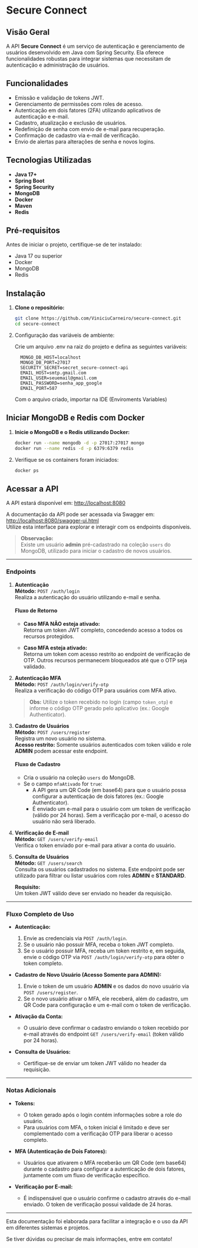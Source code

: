 # Secure Connect

## Visão Geral

A API **Secure Connect** é um serviço de autenticação e gerenciamento de usuários desenvolvido em Java com Spring Security. Ela oferece funcionalidades robustas para integrar sistemas que necessitam de autenticação e administração de usuários.

## Funcionalidades

- Emissão e validação de tokens JWT.
- Gerenciamento de permissões com roles de acesso.
- Autenticação em dois fatores (2FA) utilizando aplicativos de autenticação e e-mail.
- Cadastro, atualização e exclusão de usuários.
- Redefinição de senha com envio de e-mail para recuperação.
- Confirmação de cadastro via e-mail de verificação.
- Envio de alertas para alterações de senha e novos logins.

## Tecnologias Utilizadas

- **Java 17+**
- **Spring Boot**
- **Spring Security**
- **MongoDB**
- **Docker**
- **Maven**
- **Redis**

## Pré-requisitos

Antes de iniciar o projeto, certifique-se de ter instalado:

- Java 17 ou superior
- Docker
- MongoDB
- Redis

## Instalação

1. **Clone o repositório:**

   ```bash
   git clone https://github.com/ViniciuCarneiro/secure-connect.git
   cd secure-connect

2. Configuração das variáveis de ambiente:

   Crie um arquivo .env na raiz do projeto e defina as seguintes variáveis:

         MONGO_DB_HOST=localhost
         MONGO_DB_PORT=27017
         SECURITY_SECRET=secret_secure-connect-api
         EMAIL_HOST=smtp.gmail.com
         EMAIL_USER=seuemail@gmail.com
         EMAIL_PASSWORD=senha_app_google
         EMAIL_PORT=587
   
   Com o arquivo criado, importar na IDE (Enviroments Variables)


## Iniciar MongoDB e Redis com Docker

1. **Inicie o MongoDB e o Redis utilizando Docker:**

   ```bash
   docker run --name mongodb -d -p 27017:27017 mongo
   docker run --name redis -d -p 6379:6379 redis

2. Verifique se os containers foram iniciados:
   ```bash
   docker ps

## Acessar a API

A API estará disponível em: [http://localhost:8080](http://localhost:8080)

A documentação da API pode ser acessada via Swagger em: [http://localhost:8080/swagger-ui.html](http://localhost:8080/swagger-ui.html)  
Utilize esta interface para explorar e interagir com os endpoints disponíveis.

> **Observação:**  
> Existe um usuário **admin** pré-cadastrado na coleção `users` do MongoDB, utilizado para iniciar o cadastro de novos usuários.

---

### Endpoints

1. **Autenticação**  
   **Método:** `POST /auth/login`  
   Realiza a autenticação do usuário utilizando e-mail e senha.

   #### Fluxo de Retorno
   - **Caso MFA NÃO esteja ativado:**  
     Retorna um token JWT completo, concedendo acesso a todos os recursos protegidos.

   - **Caso MFA esteja ativado:**  
     Retorna um token com acesso restrito ao endpoint de verificação de OTP. Outros recursos permanecem bloqueados até que o OTP seja validado.

2. **Autenticação MFA**  
   **Método:** `POST /auth/login/verify-otp`  
   Realiza a verificação do código OTP para usuários com MFA ativo.

   > **Obs:** Utilize o token recebido no login (campo `token_otp`) e informe o código OTP gerado pelo aplicativo (ex.: Google Authenticator).

3. **Cadastro de Usuários**  
   **Método:** `POST /users/register`  
   Registra um novo usuário no sistema.  
   **Acesso restrito:** Somente usuários autenticados com token válido e role **ADMIN** podem acessar este endpoint.

   #### Fluxo de Cadastro
   - Cria o usuário na coleção `users` do MongoDB.
   - Se o campo `mfaAtivado` for `true`:
      - A API gera um QR Code (em base64) para que o usuário possa configurar a autenticação de dois fatores (ex.: Google Authenticator).
      - É enviado um e-mail para o usuário com um token de verificação (válido por 24 horas). Sem a verificação por e-mail, o acesso do usuário não será liberado.


4. **Verificação de E-mail**  
   **Método:** `GET /users/verify-email`  
   Verifica o token enviado por e-mail para ativar a conta do usuário.


5. **Consulta de Usuários**  
   **Método:** `GET /users/search`  
   Consulta os usuários cadastrados no sistema. Este endpoint pode ser utilizado para filtrar ou listar usuários com roles **ADMIN** e **STANDARD**.

   **Requisito:**  
   Um token JWT válido deve ser enviado no header da requisição.

---

### Fluxo Completo de Uso

- **Autenticação:**
   1. Envie as credenciais via `POST /auth/login`.
   2. Se o usuário não possuir MFA, receba o token JWT completo.
   3. Se o usuário possuir MFA, receba um token restrito e, em seguida, envie o código OTP via `POST /auth/login/verify-otp` para obter o token completo.


- **Cadastro de Novo Usuário (Acesso Somente para ADMIN):**
   1. Envie o token de um usuário **ADMIN** e os dados do novo usuário via `POST /users/register`.
   2. Se o novo usuário ativar o MFA, ele receberá, além do cadastro, um QR Code para configuração e um e-mail com o token de verificação.


- **Ativação da Conta:**
   - O usuário deve confirmar o cadastro enviando o token recebido por e-mail através do endpoint `GET /users/verify-email` (token válido por 24 horas).


- **Consulta de Usuários:**
   - Certifique-se de enviar um token JWT válido no header da requisição.

---

### Notas Adicionais

- **Tokens:**
   - O token gerado após o login contém informações sobre a role do usuário.
   - Para usuários com MFA, o token inicial é limitado e deve ser complementado com a verificação OTP para liberar o acesso completo.

- **MFA (Autenticação de Dois Fatores):**
   - Usuários que ativarem o MFA receberão um QR Code (em base64) durante o cadastro para configurar a autenticação de dois fatores, juntamente com um fluxo de verificação específico.

- **Verificação por E-mail:**
   - É indispensável que o usuário confirme o cadastro através do e-mail enviado. O token de verificação possui validade de 24 horas.

---

Esta documentação foi elaborada para facilitar a integração e o uso da API em diferentes sistemas e projetos.

Se tiver dúvidas ou precisar de mais informações, entre em contato!
